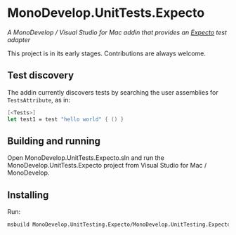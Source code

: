 # MonoDevelop.UnitTests.Expecto
*A MonoDevelop / Visual Studio for Mac addin that provides an [Expecto](https://github.com/haf/expecto) test adapter*

This project is in its early stages. Contributions are always welcome.

## Test discovery
The addin currently discovers tests by searching the user assemblies for `TestsAttribute`, as in:

```fsharp
[<Tests>]
let test1 = test "hello world" { () }
```

## Building and running
Open MonoDevelop.UnitTests.Expecto.sln and run the MonoDevelop.UnitTests.Expecto project from Visual Studio for Mac / MonoDevelop.

## Installing
Run:

```bash
msbuild MonoDevelop.UnitTesting.Expecto/MonoDevelop.UnitTesting.Expecto.fsproj /p:Configuration=Release /p:InstallAddin=true
```
